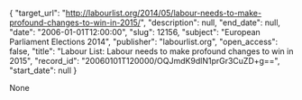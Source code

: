 {
  "target_url": "http://labourlist.org/2014/05/labour-needs-to-make-profound-changes-to-win-in-2015/", 
  "description": null, 
  "end_date": null, 
  "date": "2006-01-01T12:00:00", 
  "slug": 12156, 
  "subject": "European Parliament Elections 2014", 
  "publisher": "labourlist.org", 
  "open_access": false, 
  "title": "Labour List: Labour needs to make profound changes to win in 2015", 
  "record_id": "20060101T120000/OQJmdK9dlN1prGr3CuZD+g==", 
  "start_date": null
}

None